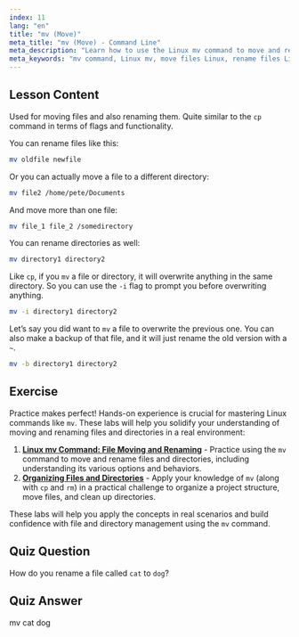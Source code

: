```yaml
---
index: 11
lang: "en"
title: "mv (Move)"
meta_title: "mv (Move) - Command Line"
meta_description: "Learn how to use the Linux mv command to move and rename files/directories. Understand its options and prevent overwrites. Start your Linux journey!"
meta_keywords: "mv command, Linux mv, move files Linux, rename files Linux, Linux tutorial, beginner, Linux guide"
---
```


## Lesson Content

Used for moving files and also renaming them. Quite similar to the `cp` command in terms of flags and functionality.

You can rename files like this:

```bash
mv oldfile newfile
```

Or you can actually move a file to a different directory:

```bash
mv file2 /home/pete/Documents
```

And move more than one file:

```bash
mv file_1 file_2 /somedirectory
```

You can rename directories as well:

```bash
mv directory1 directory2
```

Like `cp`, if you `mv` a file or directory, it will overwrite anything in the same directory. So you can use the `-i` flag to prompt you before overwriting anything.

```bash
mv -i directory1 directory2
```

Let’s say you did want to `mv` a file to overwrite the previous one. You can also make a backup of that file, and it will just rename the old version with a `~`.

```bash
mv -b directory1 directory2
```

## Exercise

Practice makes perfect! Hands-on experience is crucial for mastering Linux commands like `mv`. These labs will help you solidify your understanding of moving and renaming files and directories in a real environment:

1. **[Linux mv Command: File Moving and Renaming](https://labex.io/labs/linux-linux-mv-command-file-moving-and-renaming-209743)** - Practice using the `mv` command to move and rename files and directories, including understanding its various options and behaviors.
2. **[Organizing Files and Directories](https://labex.io/labs/linux-organizing-files-and-directories-387877)** - Apply your knowledge of `mv` (along with `cp` and `rm`) in a practical challenge to organize a project structure, move files, and clean up directories.

These labs will help you apply the concepts in real scenarios and build confidence with file and directory management using the `mv` command.

## Quiz Question

How do you rename a file called `cat` to `dog`?

## Quiz Answer

mv cat dog
